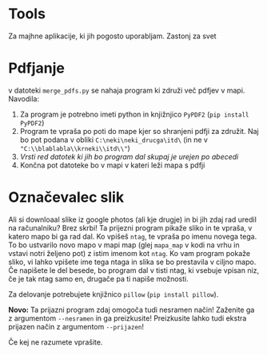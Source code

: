 # Tools
Za majhne aplikacije, ki jih pogosto uporabljam. Zastonj za svet

# Pdfjanje
v datoteki `merge_pdfs.py` se nahaja program ki združi več pdfjev v mapi. 
Navodila: 
1. Za program je potrebno imeti python in knjižnjico `PyPDF2` (`pip install PyPDF2`)
2. Program te vpraša po poti do mape kjer so shranjeni pdfji za združit. Naj bo pot podana v obliki `C:\neki\neki_drucga\itd\` (in ne v `"C:\\blablabla\\krneki\\itd\\"`)
3. *Vrsti red datotek ki jih bo program dal skupaj je urejen po abecedi*
4. Končna pot datoteke bo v mapi v kateri leži mapa s pdfji

# Označevalec slik
Ali si downloaal slike iz google photos (ali kje drugje) in bi jih zdaj rad uredil na računalniku? Brez skrbi! Ta prijezni program pikaže sliko in te vpraša, v katero mapo bi ga rad dal. Ko vpišeš `ntag`, te vpraša po imenu novega tega. To bo ustvarilo novo mapo v mapi map (glej `mapa_map` v kodi na vrhu in vstavi notri željeno pot) z istim imenom kot `ntag`. Ko vam program pokaže sliko, vi lahko vpišete ime tega ntaga in slika se bo prestavila v ciljno mapo. Če napišete le del besede, bo program dal v tisti ntag, ki vsebuje vpisan niz, če je tak ntag samo en, drugače pa ti napiše možnosti.

Za delovanje potrebujete knjižnico `pillow` (`pip install pillow`).

**Novo:** Ta prijazni program zdaj omogoča tudi nesramen način! Zaženite ga z argumentom `--nesramen` in ga preizkusite! Preizkusite lahko tudi ekstra prijazen način z argumentom `--prijazen`!

Če kej ne razumete vprašite.

